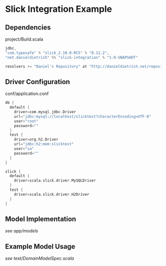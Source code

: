 # Slick Integration Example #

## Dependencies ##

project/Build.scala

```scala
jdbc,
"com.typesafe" % "slick_2.10.0-RC5" % "0.11.2",
"net.danieldietrich" %% "slick-integration" % "1.0-SNAPSHOT"
```

```scala
resolvers += "Daniel's Repository" at "http://danieldietrich.net/repository/snapshots"
```

## Driver Configuration ##

conf/application.conf

```scala
db {
  default {
    driver=com.mysql.jdbc.Driver
    url="jdbc:mysql://localhost/slicktest?characterEncoding=UTF-8"
    user="root"
    password=""
  }
  test {
    driver=org.h2.Driver
    url="jdbc:h2:mem:slicktest"
    user="sa"
    password=""
  }
}
```

```scala
slick {
  default {
    driver=scala.slick.driver.MySQLDriver
  }
  test {
    driver=scala.slick.driver.H2Driver
  }
}
```

## Model Implementation ##

_see app/models_

## Example Model Usage ##

_see test/DomainModelSpec.scala_

